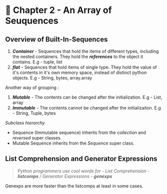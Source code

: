 # **🤺 Chapter 2 - An Array of Seuquences**

## **Overview of Built-In-Sequences**

1. ***Container*** - Sequences that hold the items of different types, including the nested containers. They hold the ***references*** to the object it contains. E.g - tuple, list
2. ***flat*** - Sequences that hold items of single type. They hold the value of it's contents in it's own memory space, instead of distinct python objects. E.g - String, bytes, array.array

Another way of grouping :
1. ***Mutable*** - The contents can be changed after the initialization. E.g - List, array
2. ***Immutable*** - The contents cannot be changed after the initializaiton. E.g - String, Tuple, bytes

*Subclass hierarchy*
- Sequence (Immutable sequence) inherits from the *collection* and *reversed* super classes.
- Mutable Sequence inherits from the *Sequence* super class.

## **List Comprehension and Generator Expressions**

> *Python programmers use cool words for - List Comprehension - **listcomps** / Generator Expressions - **genexps***

Genexps are more faster than the listcomps at least in some cases.